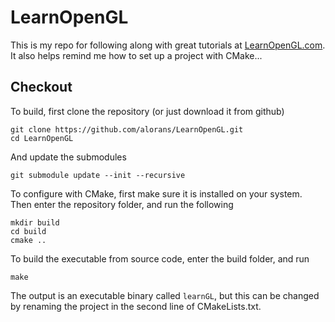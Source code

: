 # LearnOpenGL
This is my repo for following along with great tutorials at [LearnOpenGL.com](https://learnopengl.com). It also helps remind me how to set up a project with CMake...

## Checkout
To build, first clone the repository (or just download it from github)
```
git clone https://github.com/alorans/LearnOpenGL.git
cd LearnOpenGL
```
And update the submodules
```
git submodule update --init --recursive
```
To configure with CMake, first make sure it is installed on your system. Then enter the repository folder, and run the following
```
mkdir build
cd build
cmake ..
```
To build the executable from source code, enter the build folder, and run
```
make
```
The output is an executable binary called `learnGL`, but this can be changed by renaming the project in the second line of CMakeLists.txt.